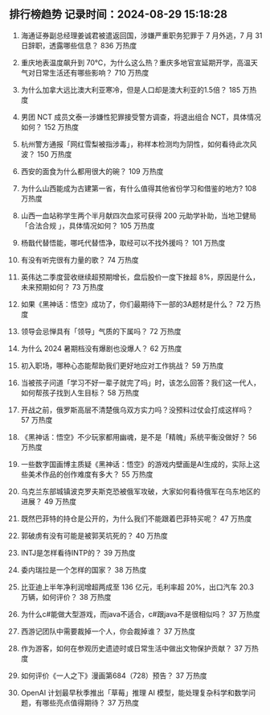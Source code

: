 
## 排行榜趋势 记录时间：2024-08-29 15:18:28
  
  1. 海通证券副总经理姜诚君被遣返回国，涉嫌严重职务犯罪于 7 月外逃，7 月 31 日辞职，透露哪些信息？ 836 万热度
    
  2. 重庆地表温度飙升到 70℃，为什么这么热？重庆多地官宣延期开学，高温天气对日常生活还有哪些影响？ 710 万热度
    
  3. 为什么加拿大远比澳大利亚寒冷，但是人口却是澳大利亚的1.5倍？ 185 万热度
    
  4. 男团 NCT 成员文泰一涉嫌性犯罪接受警方调查，将退出组合 NCT，具体情况如何？ 152 万热度
    
  5. 杭州警方通报「网红雪梨被指涉毒」，称样本检测均为阴性，如何看待此次风波？ 150 万热度
    
  6. 西安的面食为什么都用很大的碗？ 109 万热度
    
  7. 为什么山西能成为古建第一省，有什么值得其他省份学习和借鉴的地方? 108 万热度
    
  8. 山西一血站称学生两个半月献四次血浆可获得 200 元助学补助，当地卫健局「合法合规 」，具体情况如何？ 105 万热度
    
  9. 杨戬代替悟能，哪吒代替悟净，取经可以不找外援吗？ 101 万热度
    
  10. 有没有听完很有力量的歌？ 74 万热度
    
  11. 英伟达二季度营收继续超预期增长，盘后股价一度下挫超 8%，原因是什么，未来预期如何？ 73 万热度
    
  12. 如果《黑神话：悟空》成功了，你们最期待下一部的3A题材是什么？ 72 万热度
    
  13. 领导会忌惮具有「领导」气质的下属吗？ 72 万热度
    
  14. 为什么 2024 暑期档没有爆剧也没爆人？ 62 万热度
    
  15. 初入职场，哪种心态能帮助我们更好地应对工作挑战？ 59 万热度
    
  16. 当被孩子问道「学习不好一辈子就完了吗」时，该怎么回答？我们这一代人，如何帮孩子找到人生目标？ 58 万热度
    
  17. 开战之前，俄罗斯高层不清楚俄乌双方实力吗？没预料过仗会打成这样吗？ 57 万热度
    
  18. 《黑神话：悟空》不少玩家都用幽魂，是不是「精魄」系统平衡没做好？ 56 万热度
    
  19. 一些数字国画博主质疑《黑神话：悟空》的游戏内壁画是AI生成的，实际上这些美术作品的创作难度有多大？ 55 万热度
    
  20. 乌克兰东部城镇波克罗夫斯克恐被俄军攻破，大家如何看待俄军在乌东地区的进展？ 49 万热度
    
  21. 既然巴菲特的持仓是公开的，为什么我们不能跟着巴菲特买呢？ 47 万热度
    
  22. 郭破虏有没有可能是被郭芙坑死的？ 40 万热度
    
  23. INTJ是怎样看待INTP的？ 39 万热度
    
  24. 委内瑞拉是一个怎样的国家？ 38 万热度
    
  25. 比亚迪上半年净利润增超两成至 136 亿元，毛利率超 20%，出口汽车 20.3 万辆，如何评价？ 38 万热度
    
  26. 为什么c#能做大型游戏，而java不适合，c#跟java不是很相似吗？ 37 万热度
    
  27. 西游记团队中需要裁掉一个人，你会裁掉谁？ 37 万热度
    
  28. 作为游客，如何在参观历史遗迹时或日常生活中做出文物保护贡献？ 37 万热度
    
  29. 如何评价《一人之下》漫画第684（728）预告？ 37 万热度
    
  30. OpenAI 计划最早秋季推出「草莓」推理 AI 模型，能处理复杂科学和数学问题，有哪些亮点值得期待？ 37 万热度
    
